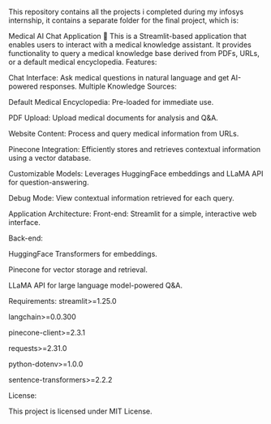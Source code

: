 This repository contains all the projects i completed during my infosys internship, it contains a separate folder for the final project, which is:

Medical AI Chat Application 🏥
This is a Streamlit-based application that enables users to interact with a medical knowledge assistant. It provides functionality to query a medical knowledge base derived from PDFs, URLs, or a default medical encyclopedia.
Features:

Chat Interface: Ask medical questions in natural language and get AI-powered responses.
Multiple Knowledge Sources:

  Default Medical Encyclopedia: Pre-loaded for immediate use.
  
  PDF Upload: Upload medical documents for analysis and Q&A.
  
  Website Content: Process and query medical information from URLs.
  
Pinecone Integration: Efficiently stores and retrieves contextual information using a vector database.

Customizable Models: Leverages HuggingFace embeddings and LLaMA API for question-answering.

Debug Mode: View contextual information retrieved for each query.


Application Architecture:
Front-end: Streamlit for a simple, interactive web interface.

Back-end:

  HuggingFace Transformers for embeddings.
  
  Pinecone for vector storage and retrieval.
  
  LLaMA API for large language model-powered Q&A.
  
  
Requirements:
  streamlit>=1.25.0
  
  langchain>=0.0.300
  
  pinecone-client>=2.3.1
  
  requests>=2.31.0
  
  python-dotenv>=1.0.0
  
  sentence-transformers>=2.2.2

License:

This project is licensed under MIT License.

